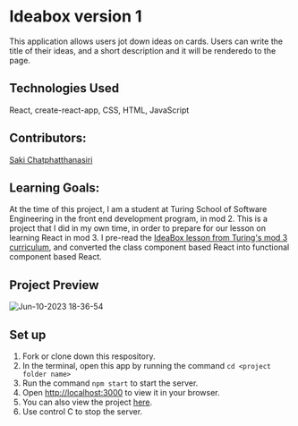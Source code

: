 # Ideabox version 1
This application allows users jot down ideas on cards. Users can write the title of their ideas, and a short description and it will be renderedo to the page.

## Technologies Used
React, create-react-app, CSS, HTML, JavaScript

## Contributors:
<a href="https://github.com/sakisandrac">Saki Chatphatthanasiri</a>

## Learning Goals:
At the time of this project, I am a student at Turing School of Software Engineering in the front end development program, in mod 2. This is a project that I did in my own time, in order to prepare for our lesson on learning React in mod 3. I pre-read the <a href="https://frontend.turing.edu/lessons/module-3/react-2-the-how.html"> IdeaBox lesson from Turing's mod 3 curriculum</a>, and converted the class component based React into functional component based React. 

## Project Preview
![Jun-10-2023 18-36-54](https://github.com/sakisandrac/ideabox1/assets/118419729/5d54a74a-20c4-4ef1-9348-04b919cfeb55)


## Set up
1. Fork or clone down this respository. 
2. In the terminal, open this app by running the command `cd <project folder name>`
3. Run the command `npm start` to start the server.
4. Open [http://localhost:3000](http://localhost:3000) to view it in your browser.
5. You can also view the project <a href="https://ideabox1.vercel.app/">here</a>.
6. Use control C to stop the server.
